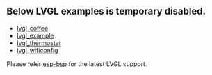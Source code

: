 ## Below LVGL examples is temporary disabled.

* [lvgl_coffee](./lvgl_coffee/)
* [lvgl_example](./lvgl_example/)
* [lvgl_thermostat](./lvgl_thermostat/)
* [lvgl_wificonfig](./lvgl_wificonfig/)

Please refer [esp-bsp](https://github.com/espressif/esp-bsp) for the latest LVGL support.